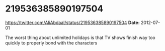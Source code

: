 # 219536385890197504
https://twitter.com/AliAbdaal/status/219536385890197504
**Date:** 2012-07-01

The worst thing about unlimited holidays is that TV shows finish way too quickly to properly bond with the characters
